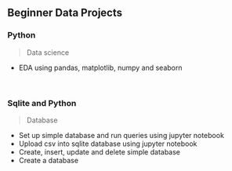 ## Beginner Data Projects

### Python

> Data science
- EDA using pandas, matplotlib, numpy and seaborn

<br />

### Sqlite and Python

> Database
- Set up simple database and run queries using jupyter notebook
- Upload csv into sqlite database using jupyter notebook
- Create, insert, update and delete simple database
- Create a database
